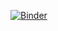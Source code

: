 [![Binder](https://mybinder.org/badge_logo.svg)](https://mybinder.org/v2/gh/marcecevallos/UDLA_Analitica_predictiva/main?labpath=Regresi%C3%B3n%20Linear%20simple%20aplicada%2FUnidad_No.1_Regresion%20Lineal%20simple_aplicada.ipynb)
